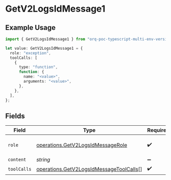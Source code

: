 # GetV2LogsIdMessage1

## Example Usage

```typescript
import { GetV2LogsIdMessage1 } from "orq-poc-typescript-multi-env-version/models/operations";

let value: GetV2LogsIdMessage1 = {
  role: "exception",
  toolCalls: [
    {
      type: "function",
      function: {
        name: "<value>",
        arguments: "<value>",
      },
    },
  ],
};
```

## Fields

| Field                                                                                              | Type                                                                                               | Required                                                                                           | Description                                                                                        |
| -------------------------------------------------------------------------------------------------- | -------------------------------------------------------------------------------------------------- | -------------------------------------------------------------------------------------------------- | -------------------------------------------------------------------------------------------------- |
| `role`                                                                                             | [operations.GetV2LogsIdMessageRole](../../models/operations/getv2logsidmessagerole.md)             | :heavy_check_mark:                                                                                 | The role of the prompt message                                                                     |
| `content`                                                                                          | *string*                                                                                           | :heavy_minus_sign:                                                                                 | N/A                                                                                                |
| `toolCalls`                                                                                        | [operations.GetV2LogsIdMessageToolCalls](../../models/operations/getv2logsidmessagetoolcalls.md)[] | :heavy_check_mark:                                                                                 | N/A                                                                                                |